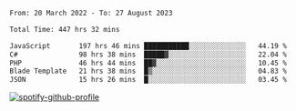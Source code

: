 <!--START_SECTION:waka-->

```txt
From: 20 March 2022 - To: 27 August 2023

Total Time: 447 hrs 32 mins

JavaScript       197 hrs 46 mins ███████████░░░░░░░░░░░░░░   44.19 %
C#               98 hrs 38 mins  █████▓░░░░░░░░░░░░░░░░░░░   22.04 %
PHP              46 hrs 44 mins  ██▓░░░░░░░░░░░░░░░░░░░░░░   10.45 %
Blade Template   21 hrs 38 mins  █▒░░░░░░░░░░░░░░░░░░░░░░░   04.83 %
JSON             15 hrs 26 mins  █░░░░░░░░░░░░░░░░░░░░░░░░   03.45 %
```

<!--END_SECTION:waka-->
[![spotify-github-profile](https://spotify-github-profile.vercel.app/api/view?uid=c00zprrvy9xiloa9qnco3hmng&cover_image=true&theme=novatorem&show_offline=false&background_color=121212&bar_color=53b14f&bar_color_cover=false)](https://spotify-github-profile.vercel.app/api/view?uid=c00zprrvy9xiloa9qnco3hmng&redirect=true)



